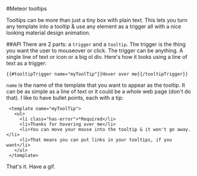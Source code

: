 #Meteor tooltips

Tooltips can be more than just a tiny box with plain text. This lets you turn any template into a tooltip & use any element as a trigger
all with a nice looking material design animation.

##API
There are 2 parts: a `trigger` and a `tooltip`. The trigger is the thing you want the user to mouseover or click.
The trigger can be anything. A single line of text or icon or a big ol div. Here's how it looks using a line of text as a trigger:

    {{#tooltipTrigger name="myToolTip"}}Hover over me{{/tooltipTrigger}}
    
`name` is the name of the template that you want to appear as the tooltip. It can be as simple as a line of text or it could
 be a whole web page (don't do that). I like to have bullet points, each with a tip:
 
     <template name="myToolTip">
       <ul>
         <li class="has-error">*Required</li>
         <li>Thanks for hovering over me</li>
         <li>You can move your mouse into the tooltip & it won't go away.</li>
         <li>That means you can put links in your tooltips, if you want</li>
       </ul>
     </template>
     
 That's it. Have a gif.
 
 
 
